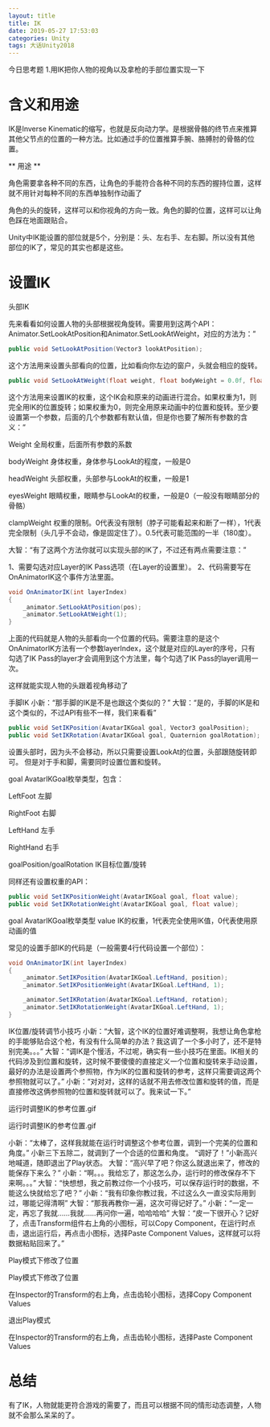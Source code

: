```yaml
---
layout: title
title: IK
date: 2019-05-27 17:53:03
categories: Unity
tags: 大话Unity2018
---
```

今日思考题
1.用IK把你人物的视角以及拿枪的手部位置实现一下

<!--more-->

# 含义和用途

IK是Inverse Kinematic的缩写，也就是反向动力学。是根据骨骼的终节点来推算其他父节点的位置的一种方法。比如通过手的位置推算手腕、胳膊肘的骨骼的位置。

** 用途 **

角色需要拿各种不同的东西，让角色的手能符合各种不同的东西的握持位置，这样就不用针对每种不同的东西单独制作动画了

角色的头的旋转，这样可以和你视角的方向一致。角色的脚的位置，这样可以让角色踩在地面跟贴合。

Unity中IK能设置的部位就是5个，分别是：头、左右手、左右脚。所以没有其他部位的IK了，常见的其实也都是这些。

# 设置IK


头部IK

先来看看如何设置人物的头部根据视角旋转。需要用到这两个API：Animator.SetLookAtPosition和Animator.SetLookAtWeight，对应的方法为：”
```cs
public void SetLookAtPosition(Vector3 lookAtPosition);
```

这个方法用来设置头部看向的位置，比如看向你左边的窗户，头就会相应的旋转。

```cs
public void SetLookAtWeight(float weight, float bodyWeight = 0.0f, float headWeight = 1.0f, float eyesWeight = 0.0f, float clampWeight = 0.5f);
```

这个方法用来设置IK的权重，这个IK会和原来的动画进行混合。如果权重为1，则完全用IK的位置旋转；如果权重为0，则完全用原来动画中的位置和旋转。至少要设置第一个参数，后面的几个参数都有默认值，但是你也要了解所有参数的含义：”

Weight 全局权重，后面所有参数的系数

bodyWeight 身体权重，身体参与LookAt的程度，一般是0

headWeight 头部权重，头部参与LookAt的权重，一般是1

eyesWeight 眼睛权重，眼睛参与LookAt的权重，一般是0（一般没有眼睛部分的骨骼）

clampWeight 权重的限制。0代表没有限制（脖子可能看起来和断了一样），1代表完全限制（头几乎不会动，像是固定住了）。0.5代表可能范围的一半（180度）。

大智：“有了这两个方法你就可以实现头部的IK了，不过还有两点需要注意：”

1、需要勾选对应Layer的IK Pass选项（在Layer的设置里）。
2、代码需要写在OnAnimatorIK这个事件方法里面。

```cs
void OnAnimatorIK(int layerIndex)
{
    _animator.SetLookAtPosition(pos);
    _animator.SetLookAtWeight(1);
}
```
上面的代码就是人物的头部看向一个位置的代码。需要注意的是这个OnAnimatorIK方法有一个参数layerIndex，这个就是对应的Layer的序号，只有勾选了IK Pass的layer才会调用到这个方法里，每个勾选了IK Pass的layer调用一次。

这样就能实现人物的头跟着视角移动了


手脚IK
小新：“那手脚的IK是不是也跟这个类似的？”
大智：“是的，手脚的IK是和这个类似的，不过API有些不一样，我们来看看”

```cs
public void SetIKPosition(AvatarIKGoal goal, Vector3 goalPosition);
public void SetIKRotation(AvatarIKGoal goal, Quaternion goalRotation);
```
设置头部时，因为头不会移动，所以只需要设置LookAt的位置，头部跟随旋转即可。
但是对于手和脚，需要同时设置位置和旋转。

goal AvatarIKGoal枚举类型，包含：

LeftFoot 左脚

RightFoot 右脚

LeftHand 左手

RightHand 右手

goalPosition/goalRotation IK目标位置/旋转

同样还有设置权重的API：
```cs
public void SetIKPositionWeight(AvatarIKGoal goal, float value);
public void SetIKRotationWeight(AvatarIKGoal goal, float value);
```
goal AvatarIKGoal枚举类型
value IK的权重，1代表完全使用IK值，0代表使用原动画的值

常见的设置手部IK的代码是（一般需要4行代码设置一个部位）：
```cs
void OnAnimatorIK(int layerIndex)
{
    _animator.SetIKPosition(AvatarIKGoal.LeftHand, position);
    _animator.SetIKPositionWeight(AvatarIKGoal.LeftHand, 1);

    _animator.SetIKRotation(AvatarIKGoal.LeftHand, rotation);
    _animator.SetIKRotationWeight(AvatarIKGoal.LeftHand, 1);
}
```


IK位置/旋转调节小技巧
小新：“大智，这个IK的位置好难调整啊，我想让角色拿枪的手能够贴合这个枪，有没有什么简单的办法？我这调了一个多小时了，还不是特别完美。。。”
大智：“调IK是个慢活，不过呢，确实有一些小技巧在里面。IK相关的代码涉及到位置和旋转，这时候不要傻傻的直接定义一个位置和旋转来手动设置，最好的办法是设置两个参照物，作为IK的位置和旋转的参考，这样只需要调这两个参照物就可以了。”
小新：“对对对，这样的话就不用去修改位置和旋转的值，而是直接修改这俩参照物的位置和旋转就可以了。我来试一下。”

运行时调整IK的参考位置.gif

运行时调整IK的参考位置.gif

小新：“太棒了，这样我就能在运行时调整这个参考位置，调到一个完美的位置和角度。”
小新三下五除二，就调到了一个合适的位置和角度。
“调好了！”小新高兴地喊道，随即退出了Play状态。
大智：“高兴早了吧？你这么就退出来了，修改的能保存下来么？”
小新：“啊。。。我给忘了，那这怎么办，运行时的修改保存不下来啊。。。”
大智：“快想想，我之前教过你一个小技巧，可以保存运行时的数据，不能这么快就给忘了吧？”
小新：“我有印象你教过我，不过这么久一直没实际用到过，哪能记得清啊”
大智：“那我再教你一遍，这次可得记好了。”
小新：“一定一定，再忘了我就……我就……再问你一遍，哈哈哈哈”
大智：“皮一下很开心？记好了，点击Transform组件右上角的小图标，可以Copy Component，在运行时点击，退出运行后，再点击小图标，选择Paste Component Values，这样就可以将数据粘贴回来了。”

Play模式下修改了位置

Play模式下修改了位置

在Inspector的Transform的右上角，点击齿轮小图标，选择Copy Component Values

退出Play模式

在Inspector的Transform的右上角，点击齿轮小图标，选择Paste Component Values


# 总结

有了IK，人物就能更符合游戏的需要了，而且可以根据不同的情形动态调整，人物就不会那么呆呆的了。